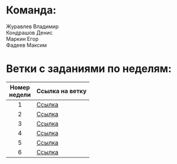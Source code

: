 # Команда:

Журавлев Владимир<br>
Кондрашов Денис<br>
Маркин Егор<br>
Фадеев Максим

# Ветки с заданиями по неделям:

| Номер<br>недели | Ссылка на ветку                                              |
| :-------------: | ------------------------------------------------------------ |
|        1        | [Ссылка](https://github.com/Voldezhur/Startups/tree/week1)   |
|        2        | [Ссылка](https://github.com/Voldezhur/Startups/tree/week2_3) |
|        3        | [Ссылка](https://github.com/Voldezhur/Startups/tree/week2_3) |
|        4        | [Ссылка](https://github.com/Voldezhur/Startups/tree/week4)   |
|        5        | [Ссылка](https://github.com/Voldezhur/Startups/tree/week5)   |
|        6        | [Ссылка](https://github.com/Voldezhur/Startups/tree/week6)   |

